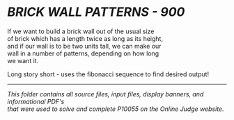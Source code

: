 # ***BRICK WALL PATTERNS - 900***

If we want to build a brick wall out of the usual size<br>
of brick which has a length twice as long as its height,<br>
and if our wall is to be two units tall, we can make our<br>
wall in a number of patterns, depending on how long<br>
we want it.<br>

Long story short - uses the fibonacci sequence to find desired output!<br>

--------------------

*This folder contains all source files, input files, display banners, and informational PDF's<br>
that were used to solve and complete P10055 on the Online Judge website.*
